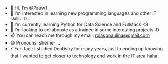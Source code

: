 - 👋 Hi, I’m @Pauw1
- 👀 I’m interested in learning new programming languages and other IT skills :D...
- 🌱 I’m currently learning Python for Data Science and Fullstack <3
- 💞️ I’m looking to collaborate as a trainee in some interesting projects :D
- 📫 You can reach me through my email: rojasgpaulina@gmail.com
- 😄 Pronouns: she/her ...
- ⚡ Fun fact: I studied Dentistry for many years, just to ending up knowing that I wanted to get closer to technology and work in the IT area haha.

<!---
Pauw1/Pauw1 is a ✨ special ✨ repository because its `README.md` (this file) appears on your GitHub profile.
You can click the Preview link to take a look at your changes.
--->
